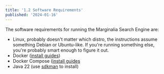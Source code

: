 ```yaml
---
title: '1.2 Software Requirements'
published: '2024-01-16'
---
```


The software requirements for running the Marginalia Search Engine are:

* Linux, probably doesn't matter which distro, the instructions assume something Debian or Ubuntu-like.  If you're running something else, you're probably smart enough to figure it out.
* Docker ([install guides](https://docs.docker.com/engine/install/))
* Docker Compose ([install guides](https://docs.docker.com/compose/install/)
* Java 22 (use [sdkman](https://sdkman.io/) to install)
